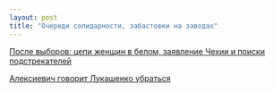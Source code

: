 ```yaml
---
layout: post
title: "Очереди солидарности, забастовки на заводах"
---
```


[После выборов: цепи женщин в белом, заявление Чехии и поиски подстрекателей](https://people.onliner.by/2020/08/13/utro-v-stolice)

[Алексиевич говорит Лукашенко убраться](https://kyky.org/pain/aleksievich-govorit-lukashenko-ubratsya-voennye-vybrasyvayut-formu-v-musorku-samoe-vazhnoe-o-chetvyortyh-sutkah-protestov-v-belarusi)